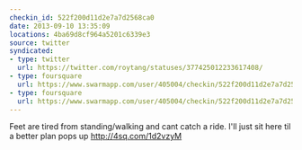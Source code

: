 ```yaml
---
checkin_id: 522f200d11d2e7a7d2568ca0
date: 2013-09-10 13:35:09
locations: 4ba69d8cf964a5201c6339e3
source: twitter
syndicated:
- type: twitter
  url: https://twitter.com/roytang/statuses/377425012233617408/
- type: foursquare
  url: https://www.swarmapp.com/user/405004/checkin/522f200d11d2e7a7d2568ca0?s=UMU1kXZwCCPngE_10KgTrj-JUO8&ref=tw
- type: foursquare
  url: https://www.swarmapp.com/user/405004/checkin/522f200d11d2e7a7d2568ca0?s=UMU1kXZwCCPngE_10KgTrj-JUO8&ref=tw
---
```


Feet are tired from standing/walking and cant catch a ride. I'll just sit here til a better plan pops up http://4sq.com/1d2vzyM